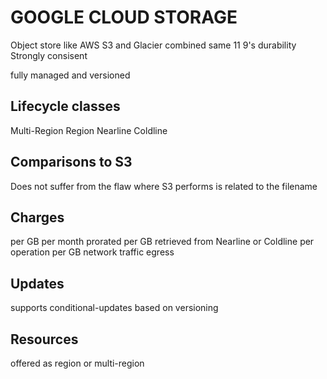 # GOOGLE CLOUD STORAGE
Object store like AWS S3 and Glacier combined
same 11 9's durability
Strongly consisent

fully managed and versioned

## Lifecycle classes
Multi-Region
Region
Nearline
Coldline

## Comparisons to S3
Does not suffer from the flaw where S3 performs is related to the filename

## Charges
per GB per month prorated
per GB retrieved from Nearline or Coldline
per operation
per GB network traffic egress

## Updates
supports conditional-updates based on versioning

## Resources
offered as region or multi-region
